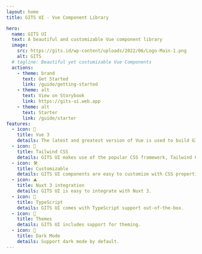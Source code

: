 ```yaml
---
layout: home
title: GITS UI - Vue Component Library

hero:
  name: GITS UI
  text: A beautiful and customizable Vue component library
  image:
    src: https://gits.id/wp-content/uploads/2022/06/Logo-Main-1.png
    alt: GITS
  # tagline: Beautiful yet costumizable Vue Components
  actions:
    - theme: brand
      text: Get Started
      link: /guide/getting-started
    - theme: alt
      text: View on Storybook
      link: https://gits-ui.web.app
    - theme: alt
      text: Starter
      link: /guide/starter
features:
  - icon: 🖖
    title: Vue 3
    details: The latest and greatest version of Vue is used to build GITS UI.
  - icon: 💨
    title: Tailwind CSS
    details: GITS UI makes use of the popular CSS framework, Tailwind CSS, to allow for fast prototyping.
  - icon: 🛠️
    title: Customizable
    details: GITS UI components are easy to customize with CSS properties.
  - icon: ⛰️
    title: Nuxt 3 integration
    details: GITS UI is easy to integrate with Nuxt 3.
  - icon: 🔐
    title: TypeScript
    details: GITS UI comes with TypeScript support out-of-the-box.
  - icon: 🎨
    title: Themes
    details: GITS UI includes support for theming.
  - icon: 🎨
    title: Dark Mode
    details: Support dark mode by default.
---
```

